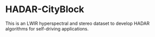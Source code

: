 # HADAR-CityBlock
This is an LWIR hyperspectral and stereo dataset to develop HADAR algorithms for self-driving applications.
